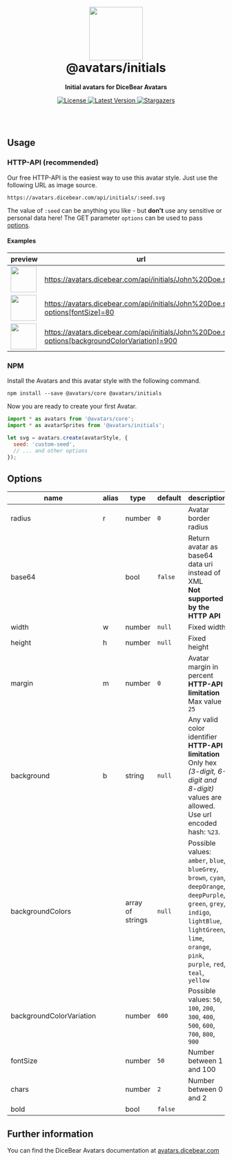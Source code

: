 <br />
<br />

<h1 align="center"><img src="https://avatars.dicebear.com/api/initials/John%20Die.svg" width="124" /> <br />@avatars/initials</h1>
<p align="center"><strong>Initial avatars for DiceBear Avatars</strong></p>

<p align="center">
    <a href="https://github.com/dicebear/avatars/blob/master/LICENSE" target="_blank">
        <img src="https://img.shields.io/github/license/dicebear/avatars.svg?style=flat-square" alt="License">
    </a>
    <a href="https://www.npmjs.com/package/@avatars/initials" target="_blank">
        <img src="https://img.shields.io/npm/v/@avatars/initials.svg?style=flat-square" alt="Latest Version">
    </a>
    <a href="https://github.com/dicebear/avatars/stargazers" target="_blank">
        <img src="https://img.shields.io/github/stars/dicebear/avatars?style=flat-square" alt="Stargazers">
    </a>
</p>
<br />
<br />

## Usage

### HTTP-API (recommended)

Our free HTTP-API is the easiest way to use this avatar style. Just use the following URL as image source.

    https://avatars.dicebear.com/api/initials/:seed.svg

The value of `:seed` can be anything you like - but **don't** use any sensitive or personal data here! The GET parameter
`options` can be used to pass [options](#options).

#### Examples

| preview                                                                                                                 | url                                                                                            |
| ----------------------------------------------------------------------------------------------------------------------- | ---------------------------------------------------------------------------------------------- |
| <img src="https://avatars.dicebear.com/api/initials/John%20Doe.svg" width="60" />                                       | https://avatars.dicebear.com/api/initials/John%20Doe.svg                                       |
| <img src="https://avatars.dicebear.com/api/initials/John%20Doe.svg?options[fontSize]=80" width="60" />                  | https://avatars.dicebear.com/api/initials/John%20Doe.svg?options[fontSize]=80                  |
| <img src="https://avatars.dicebear.com/api/initials/John%20Doe.svg?options[backgroundColorVariation]=900" width="60" /> | https://avatars.dicebear.com/api/initials/John%20Doe.svg?options[backgroundColorVariation]=900 |

### NPM

Install the Avatars and this avatar style with the following command.

    npm install --save @avatars/core @avatars/initials

Now you are ready to create your first Avatar.

```js
import * as avatars from '@avatars/core';
import * as avatarSprites from '@avatars/initials';

let svg = avatars.create(avatarStyle, {
  seed: 'custom-seed',
  // ... and other options
});
```

## Options

| name                     | alias | type             | default | description                                                                                                                                                                                                  |
| ------------------------ | ----- | ---------------- | ------- | ------------------------------------------------------------------------------------------------------------------------------------------------------------------------------------------------------------ |
| radius                   | r     | number           | `0`     | Avatar border radius                                                                                                                                                                                         |
| base64                   |       | bool             | `false` | Return avatar as base64 data uri instead of XML <br> **Not supported by the HTTP API**                                                                                                                       |
| width                    | w     | number           | `null`  | Fixed width                                                                                                                                                                                                  |
| height                   | h     | number           | `null`  | Fixed height                                                                                                                                                                                                 |
| margin                   | m     | number           | `0`     | Avatar margin in percent<br> **HTTP-API limitation** Max value `25`                                                                                                                                          |
| background               | b     | string           | `null`  | Any valid color identifier<br> **HTTP-API limitation** Only hex _(3-digit, 6-digit and 8-digit)_ values are allowed. Use url encoded hash: `%23`.                                                            |
| backgroundColors         |       | array of strings | `null`  | Possible values: `amber`, `blue`, `blueGrey`, `brown`, `cyan`, `deepOrange`, `deepPurple`, `green`, `grey`, `indigo`, `lightBlue`, `lightGreen`, `lime`, `orange`, `pink`, `purple`, `red`, `teal`, `yellow` |
| backgroundColorVariation |       | number           | `600`   | Possible values: `50`, `100`, `200`, `300`, `400`, `500`, `600`, `700`, `800`, `900`                                                                                                                         |
| fontSize                 |       | number           | `50`    | Number between 1 and 100                                                                                                                                                                                     |
| chars                    |       | number           | `2`     | Number between 0 and 2                                                                                                                                                                                       |
| bold                     |       | bool             | `false` |                                                                                                                                                                                                              |

## Further information

You can find the DiceBear Avatars documentation at [avatars.dicebear.com](https://avatars.dicebear.com)
